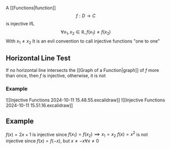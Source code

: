 A [[Functions|function]]
$$
f:D\to C
$$
is injective ifL
$$
\forall x_{1},x_{2}\in \mathbb{R},f(x_{1})\neq f(x_{2})
$$
With $x_{1}\neq x_{2}$
It is an evil convention to call injective functions "one to one"
## Horizontal Line Test
If no horizontal line intersects the [[Graph of a Function|graph]] of $f$ more than once, then $f$ is injective, otherwise, it is not
### Example
![[Injective Functions 2024-10-11 15.48.55.excalidraw]]
![[Injective Functions 2024-10-11 15.51.16.excalidraw]]
## Example
$f(x)=2x+1$ is injective since $f(x_{1})=f(x_{2})\implies x_{1}=x_{2}$
$f(x)=x^{2}$ is not injective since $f(x)=f(-x)$, but $x\neq-x\forall x\neq 0$
